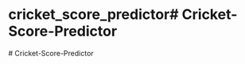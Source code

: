 # cricket_score_predictor#   C r i c k e t - S c o r e - P r e d i c t o r  
 #   C r i c k e t - S c o r e - P r e d i c t o r  
 